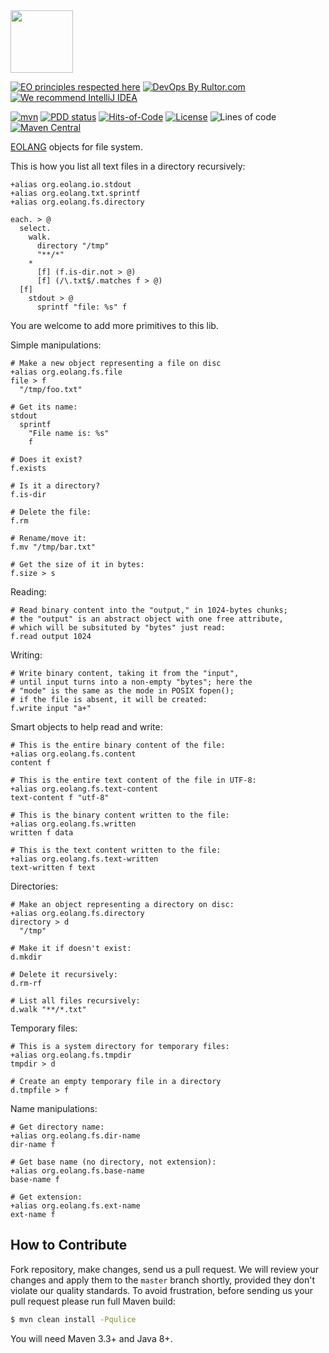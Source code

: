 <img src="https://www.yegor256.com/images/books/elegant-objects/cactus.svg" height="100px" />

[![EO principles respected here](https://www.elegantobjects.org/badge.svg)](https://www.elegantobjects.org)
[![DevOps By Rultor.com](http://www.rultor.com/b/yegor256/eo-files)](http://www.rultor.com/p/yegor256/eo-files)
[![We recommend IntelliJ IDEA](https://www.elegantobjects.org/intellij-idea.svg)](https://www.jetbrains.com/idea/)

[![mvn](https://github.com/yegor256/eo-files/actions/workflows/mvn.yml/badge.svg?branch=master)](https://github.com/yegor256/eo-files/actions/workflows/mvn.yml)
[![PDD status](http://www.0pdd.com/svg?name=yegor256/eo-files)](http://www.0pdd.com/p?name=yegor256/eo-files)
[![Hits-of-Code](https://hitsofcode.com/github/yegor256/eo-files)](https://hitsofcode.com/view/github/yegor256/eo-files)
[![License](https://img.shields.io/badge/license-MIT-green.svg)](https://github.com/yegor256/eo-files/blob/master/LICENSE.txt)
![Lines of code](https://img.shields.io/tokei/lines/github/yegor256/eo-files)
[![Maven Central](https://img.shields.io/maven-central/v/org.eolang/eo-files.svg)](https://maven-badges.herokuapp.com/maven-central/org.eolang/eo-files)

[EOLANG](https://www.eolang.org) objects for file system.

This is how you list all text files in a directory recursively:

```
+alias org.eolang.io.stdout
+alias org.eolang.txt.sprintf
+alias org.eolang.fs.directory

each. > @
  select.
    walk.
      directory "/tmp"
      "**/*"
    *
      [f] (f.is-dir.not > @)
      [f] (/\.txt$/.matches f > @)
  [f]
    stdout > @
      sprintf "file: %s" f
```

You are welcome to add more primitives to this lib.

Simple manipulations:

```
# Make a new object representing a file on disc
+alias org.eolang.fs.file
file > f
  "/tmp/foo.txt"

# Get its name:
stdout
  sprintf
    "File name is: %s"
    f

# Does it exist?
f.exists

# Is it a directory?
f.is-dir

# Delete the file:
f.rm

# Rename/move it:
f.mv "/tmp/bar.txt"

# Get the size of it in bytes:
f.size > s
```

Reading:

```
# Read binary content into the "output," in 1024-bytes chunks;
# the "output" is an abstract object with one free attribute,
# which will be subsituted by "bytes" just read:
f.read output 1024
```

Writing:

```
# Write binary content, taking it from the "input",
# until input turns into a non-empty "bytes"; here the
# "mode" is the same as the mode in POSIX fopen();
# if the file is absent, it will be created:
f.write input "a+"
```

Smart objects to help read and write:

```
# This is the entire binary content of the file:
+alias org.eolang.fs.content
content f

# This is the entire text content of the file in UTF-8:
+alias org.eolang.fs.text-content
text-content f "utf-8"

# This is the binary content written to the file:
+alias org.eolang.fs.written
written f data

# This is the text content written to the file:
+alias org.eolang.fs.text-written
text-written f text
```

Directories:

```
# Make an object representing a directory on disc:
+alias org.eolang.fs.directory
directory > d
  "/tmp"

# Make it if doesn't exist:
d.mkdir

# Delete it recursively:
d.rm-rf

# List all files recursively:
d.walk "**/*.txt"
```

Temporary files:

```
# This is a system directory for temporary files:
+alias org.eolang.fs.tmpdir
tmpdir > d

# Create an empty temporary file in a directory
d.tmpfile > f
```

Name manipulations:

```
# Get directory name:
+alias org.eolang.fs.dir-name
dir-name f

# Get base name (no directory, not extension):
+alias org.eolang.fs.base-name
base-name f

# Get extension:
+alias org.eolang.fs.ext-name
ext-name f
```

## How to Contribute

Fork repository, make changes, send us a pull request.
We will review your changes and apply them to the `master` branch shortly,
provided they don't violate our quality standards. To avoid frustration,
before sending us your pull request please run full Maven build:

```bash
$ mvn clean install -Pqulice
```

You will need Maven 3.3+ and Java 8+.


